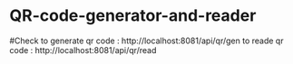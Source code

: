 # QR-code-generator-and-reader

#Check
 to generate qr code : http://localhost:8081/api/qr/gen
 to reade qr code : http://localhost:8081/api/qr/read
